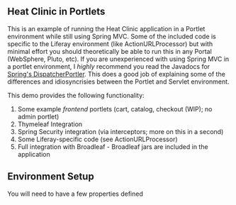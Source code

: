 ## Heat Clinic in Portlets
This is an example of running the Heat Clinic application in a Portlet environment while still using Spring MVC. Some of the included code is specific to the Liferay environment (like ActionURLProcessor) but with minimal effort you should theoretically be able to run this in any Portal (WebSphere, Pluto, etc). If you are unexperienced with using Spring MVC in a portlet environment, I _highly_ recommend you read the Javadocs for [Spring's DispatcherPortler](http://static.springsource.org/spring/docs/3.1.x/javadoc-api/index.html?org/springframework/web/portlet/DispatcherPortlet.html). This does a good job of explaining some of the differences and idiosyncrisies between the Portlet and Servlet environment.

This demo provides the following functionality:
1. Some example _frontend_ portlets (cart, catalog, checkout (WIP); no admin portlet)
2. Thymeleaf Integration
3. Spring Security integration (via interceptors; more on this in a second)
4. Some Liferay-specific code (see ActionURLProcessor)
5. Full integration with Broadleaf - Broadleaf jars are included in the application

## Environment Setup
You will need to have a few properties defined